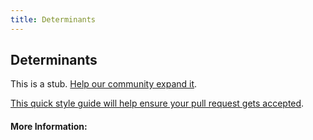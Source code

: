 ```yaml
---
title: Determinants
---
```


## Determinants

This is a stub. [Help our community expand it](https://github.com/freecodecamp/guides/tree/master/src/pages/articles/math/linear-algebra/determinants/index.md).

[This quick style guide will help ensure your pull request gets accepted](https://github.com/freeCodeCamp/guides/blob/master/README.md).

<!-- The article goes here, in GitHub-flavored Markdown. Feel free to add YouTube videos, images, and CodePen/JSBin embeds  -->

#### More Information:
<!-- Please add any articles you think might be helpful to read before writing the article -->



